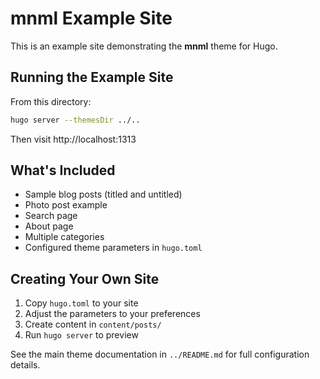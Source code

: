 # mnml Example Site

This is an example site demonstrating the **mnml** theme for Hugo.

## Running the Example Site

From this directory:

```bash
hugo server --themesDir ../..
```

Then visit http://localhost:1313

## What's Included

- Sample blog posts (titled and untitled)
- Photo post example
- Search page
- About page
- Multiple categories
- Configured theme parameters in `hugo.toml`

## Creating Your Own Site

1. Copy `hugo.toml` to your site
2. Adjust the parameters to your preferences
3. Create content in `content/posts/`
4. Run `hugo server` to preview

See the main theme documentation in `../README.md` for full configuration details.
